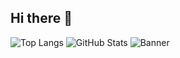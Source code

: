## Hi there 👋

<!--
**dmfadul/dmfadul** is a ✨ _special_ ✨ repository because its `README.md` (this file) appears on your GitHub profile.

Here are some ideas to get you started:

- 🔭 I’m currently working on ...
- 🌱 I’m currently learning ...
- 👯 I’m looking to collaborate on ...
- 🤔 I’m looking for help with ...
- 💬 Ask me about ...
- 📫 How to reach me: ...
- 😄 Pronouns: ...
- ⚡ Fun fact: ...
-->

![Top Langs](https://github-readme-stats.vercel.app/api/top-langs/?username=dmfadul&layout=compact)
![GitHub Stats](https://github-readme-stats.vercel.app/api?username=dmfadul&show_icons=true&count_private=true&theme=radical&token=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)
![Banner](/home/david/Downloads/setup.png)


